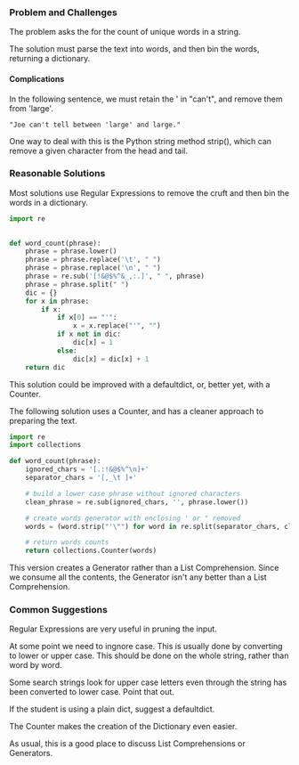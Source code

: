 ### Problem and Challenges

The problem asks the for the count of
unique words in a string.

The solution must parse the text into words,
and then bin the words, returning a dictionary.

#### Complications

In the following sentence, we
must retain the \' in "can't", and remove them from 
'large'.

    "Joe can't tell between 'large' and large."

One way to deal with this is the Python string method strip(),
which can remove a given character from the head and tail.

### Reasonable Solutions

Most solutions use Regular Expressions to 
remove the cruft and then bin the words in 
a dictionary.

```python
import re
  

def word_count(phrase):
    phrase = phrase.lower()
    phrase = phrase.replace('\t', " ")
    phrase = phrase.replace('\n', " ")
    phrase = re.sub('[!&@$%^&_,:.]', " ", phrase)
    phrase = phrase.split(" ")
    dic = {}
    for x in phrase:
        if x:
            if x[0] == "'":
                x = x.replace("'", "")
            if x not in dic:
                dic[x] = 1
            else:
                dic[x] = dic[x] + 1
    return dic
```

This solution could be improved with a defaultdict,
or, better yet, with a Counter.

The following solution uses a Counter, and has 
a cleaner approach to preparing the text.

```python
import re
import collections

def word_count(phrase):
    ignored_chars = '[.:!&@$%^\n]+'
    separator_chars = '[,_\t ]+'

    # build a lower case phrase without ignored characters
    clean_phrase = re.sub(ignored_chars, '', phrase.lower())

    # create words generator with enclosing ' or " removed
    words = (word.strip("'\"") for word in re.split(separator_chars, clean_phrase) if word)

    # return words counts
    return collections.Counter(words)
```

This version creates a Generator rather than
a List Comprehension.
Since we consume all the contents, the
Generator isn't any better than a List Comprehension.

### Common Suggestions

Regular Expressions are very useful in pruning the 
input.

At some point we need to ingnore case.
This is usually done by converting to lower or 
upper case.
This should be done on the whole string, rather
than word by word.

Some search strings look for upper case letters
even through the string has been converted to lower case. Point that out.

If the student is using a plain dict, suggest a defaultdict.

The Counter makes the creation of the Dictionary
even easier.

As usual, this is a good place to discuss List Comprehensions or Generators.
